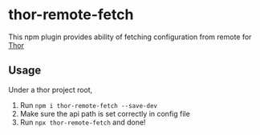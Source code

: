 # thor-remote-fetch

This npm plugin provides ability of fetching configuration from remote for [Thor](https://github.com/youngbeen/thor)

## Usage

Under a thor project root,

1. Run `npm i thor-remote-fetch --save-dev`
2. Make sure the api path is set correctly in config file
3. Run `npx thor-remote-fetch` and done!

